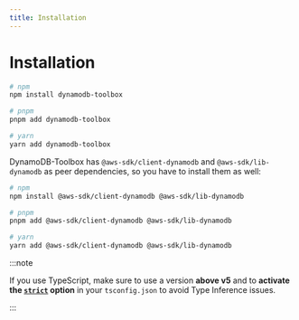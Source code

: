 ```yaml
---
title: Installation
---
```


# Installation

```bash
# npm
npm install dynamodb-toolbox

# pnpm
pnpm add dynamodb-toolbox

# yarn
yarn add dynamodb-toolbox
```

DynamoDB-Toolbox has `@aws-sdk/client-dynamodb` and `@aws-sdk/lib-dynamodb` as peer dependencies, so you have to install them as well:

```bash
# npm
npm install @aws-sdk/client-dynamodb @aws-sdk/lib-dynamodb

# pnpm
pnpm add @aws-sdk/client-dynamodb @aws-sdk/lib-dynamodb

# yarn
yarn add @aws-sdk/client-dynamodb @aws-sdk/lib-dynamodb
```

:::note

If you use TypeScript, make sure to use a version **above v5** and to **activate the [`strict`](https://www.typescriptlang.org/tsconfig/#strict) option** in your `tsconfig.json` to avoid Type Inference issues.

:::
